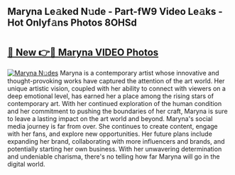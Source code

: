 ## Maryna Le𝚊ked N𝚞de - Part-fW9 Video Le𝚊ks - Hot Onlyf𝚊ns Photos 8OHSd

# <h2><a href="http://ab79770.deff.icu/?id=Maryna">🔗 New 👉🔴 Maryna VIDEO Photos</a></h2>

[![Maryna N𝚞des](https://i.imgur.com/rIISA9y.gif)](http://ab79770.deff.icu/?id=Maryna)
Maryna is a contemporary artist whose innovative and thought-provoking works have captured the attention of the art world. Her unique artistic vision, coupled with her ability to connect with viewers on a deep emotional level, has earned her a place among the rising stars of contemporary art. With her continued exploration of the human condition and her commitment to pushing the boundaries of her craft, Maryna is sure to leave a lasting impact on the art world and beyond. Maryna's social media journey is far from over. She continues to create content, engage with her fans, and explore new opportunities. Her future plans include expanding her brand, collaborating with more influencers and brands, and potentially starting her own business. With her unwavering determination and undeniable charisma, there's no telling how far Maryna will go in the digital world.
